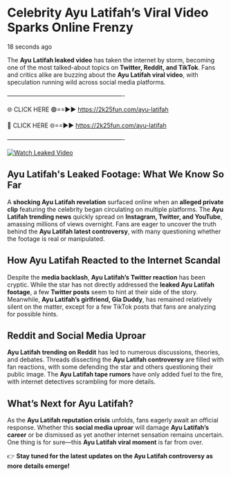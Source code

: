 # Celebrity Ayu Latifah’s Viral Video Sparks Online Frenzy

18 seconds ago

The **Ayu Latifah leaked video** has taken the internet by storm, becoming one of the most talked-about topics on **Twitter, Reddit, and TikTok**. Fans and critics alike are buzzing about the **Ayu Latifah viral video**, with speculation running wild across social media platforms.

———————————————————-

🌐 CLICK HERE 🟢==►► https://2k25fun.com/ayu-latifah

🔴 CLICK HERE 🌐==►► https://2k25fun.com/ayu-latifah

———————————————————-

[![Watch Leaked Video](https://miro.medium.com/v2/resize:fit:828/format:webp/1*cilzJN44JGOrTw9NJCrNHA.gif "Watch Leaked Video")](https://2k25fun.com/ayu-latifah)

## **Ayu Latifah's Leaked Footage: What We Know So Far**  
A **shocking Ayu Latifah revelation** surfaced online when an **alleged private clip** featuring the celebrity began circulating on multiple platforms. The **Ayu Latifah trending news** quickly spread on **Instagram, Twitter, and YouTube**, amassing millions of views overnight. Fans are eager to uncover the truth behind the **Ayu Latifah latest controversy**, with many questioning whether the footage is real or manipulated.  

## **How Ayu Latifah Reacted to the Internet Scandal**  
Despite the **media backlash**, **Ayu Latifah’s Twitter reaction** has been cryptic. While the star has not directly addressed the **leaked Ayu Latifah footage**, a few **Twitter posts** seem to hint at their side of the story. Meanwhile, **Ayu Latifah’s girlfriend, Gia Duddy**, has remained relatively silent on the matter, except for a few TikTok posts that fans are analyzing for possible hints.  

## **Reddit and Social Media Uproar**  
**Ayu Latifah trending on Reddit** has led to numerous discussions, theories, and debates. Threads dissecting the **Ayu Latifah controversy** are filled with fan reactions, with some defending the star and others questioning their public image. The **Ayu Latifah tape rumors** have only added fuel to the fire, with internet detectives scrambling for more details.  

## **What’s Next for Ayu Latifah?**  
As the **Ayu Latifah reputation crisis** unfolds, fans eagerly await an official response. Whether this **social media uproar** will damage **Ayu Latifah’s career** or be dismissed as yet another internet sensation remains uncertain. One thing is for sure—this **Ayu Latifah viral moment** is far from over.  

👉 **Stay tuned for the latest updates on the Ayu Latifah controversy as more details emerge!**  